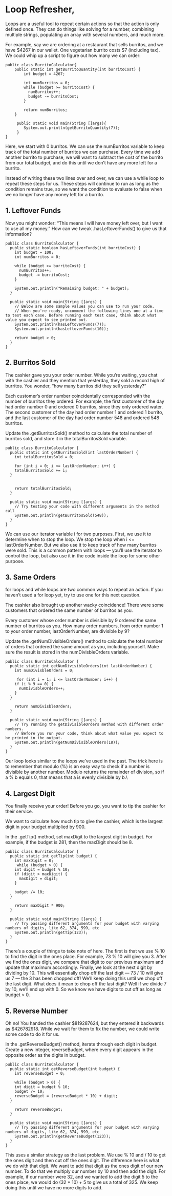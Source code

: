 # Loop Refresher,

Loops are a useful tool to repeat certain actions so that the action is only defined once. They can do things like solving for a number, combining multiple strings, populating an array with several numbers, and much more.

For example, say we are ordering at a restaurant that sells burritos, and we have $4267 in our wallet. One vegetarian burrito costs $7 (including tax). We could whip up a script to figure out how many we can order:

```
public class BurritoCalculator{
    public static int getBurritoQuantity(int burritoCost) {
        int budget = 4267;

        int numBurritos = 0;
        while (budget >= burritoCost) {
          numBurritos++;
          budget -= burritoCost;
        }
        
        return numBurritos;
    }
    
     public static void main(String []args){
        System.out.println(getBurritoQuantity(7));
     }
}
```

Here, we start with 0 burritos. We can use the numBurritos variable to keep track of the total number of burritos we can purchase. Every time we add another burrito to purchase, we will want to subtract the cost of the burrito from our total budget, and do this until we don’t have any more left for a burrito.

Instead of writing these two lines over and over, we can use a while loop to repeat these steps for us. These steps will continue to run as long as the condition remains true, so we want the condition to evaluate to false when we no longer have any money left for a burrito.

## 1. Leftover Funds
Now you might wonder: “This means I will have money left over, but I want to use all my money.” How can we tweak .hasLeftoverFunds() to give us that information?

```
public class BurritoCalculator {
  public static boolean hasLeftoverFunds(int burritoCost) {
    int budget = 100;
    int numBurritos = 0;
    
    while (budget >= burritoCost) {
      numBurritos++;
      budget -= burritoCost;
    }

    System.out.println("Remaining budget: " + budget);
  }
    
  public static void main(String []args) {
    // Below are some sample values you can use to run your code.
    // When you're ready, uncomment the following lines one at a time to test each case. Before running each test case, think about what value you expect to see printed out.
    System.out.println(hasLeftoverFunds(7));
    System.out.println(hasLeftoverFunds(10));

    return budget > 0;
  }
}
```

## 2. Burritos Sold
The cashier gave you your order number. While you’re waiting, you chat with the cashier and they mention that yesterday, they sold a record high of burritos. You wonder, “how many burritos did they sell yesterday?”

Each customer’s order number coincidentally corresponded with the number of burritos they ordered. For example, the first customer of the day had order number 0 and ordered 0 burritos, since they only ordered water. The second customer of the day had order number 1 and ordered 1 burrito, and the last customer of the day had order number 548 and ordered 548 burritos.

Update the .getBurritosSold() method to calculate the total number of burritos sold, and store it in the totalBurritosSold variable.

```
public class BurritoCalculator {
  public static int getBurritosSold(int lastOrderNumber) {
    int totalBurritosSold = 0;

    for (int i = 0; i <= lastOrderNumber; i++) {
    totalBurritosSold += i;
  }

        
    return totalBurritosSold;
  }
    
  public static void main(String []args) {
    // Try testing your code with different arguments in the method call
    System.out.println(getBurritosSold(548));
  }
}
```

We can use our iterator variable i for two purposes. First, we use it to determine when to stop the loop. We stop the loop when i <= lastOrderNumber. But we also use it to keep track of how many burritos were sold. This is a common pattern with loops — you’ll use the iterator to control the loop, but also use it in the code inside the loop for some other purpose.

## 3. Same Orders
for loops and while loops are two common ways to repeat an action. If you haven’t used a for loop yet, try to use one for this next question.

The cashier also brought up another wacky coincidence! There were some customers that ordered the same number of burritos as you.

Every customer whose order number is divisible by 9 ordered the same number of burritos as you. How many order numbers, from order number 1 to your order number, lastOrderNumber, are divisible by 9?

Update the .getNumDivisibleOrders() method to calculate the total number of orders that ordered the same amount as you, including yourself. Make sure the result is stored in the numDivisbleOrders variable.

```
public class BurritoCalculator {
  public static int getNumDivisibleOrders(int lastOrderNumber) {
    int numDivisbleOrders = 0;

     for (int i = 1; i <= lastOrderNumber; i++) {
    if (i % 9 == 0) {
      numDivisbleOrders++;
    }
  }

    return numDivisbleOrders;
  }
  
  public static void main(String []args) {
    // Try running the getDivisibleOrders method with different order numbers.
    // Before you run your code, think about what value you expect to be printed in the output.
    System.out.println(getNumDivisibleOrders(18));
  }
}
```
Our loop looks similar to the loops we’ve used in the past. The trick here is to remember that modulo (%) is an easy way to check if a number is divisible by another number. Modulo returns the remainder of division, so if a % b equals 0, that means that a is evenly divisible by b.\

## 4. Largest Digit
You finally receive your order! Before you go, you want to tip the cashier for their service.

We want to calculate how much tip to give the cashier, which is the largest digit in your budget multiplied by 900.

In the .getTip() method, set maxDigit to the largest digit in budget. For example, if the budget is 281, then the maxDigit should be 8.
```
public class BurritoCalculator {
  public static int getTip(int budget) {
    int maxDigit = 0;
     while (budget > 0) {
    int digit = budget % 10;
    if (digit > maxDigit) {
      maxDigit = digit;
    }

    budget /= 10;
  }
        
    return maxDigit * 900;
  }
    
  public static void main(String []args) {
    // Try passing different arguments for your budget with varying numbers of digits, like 62, 374, 599, etc
    System.out.println(getTip(123));
  }
}

```
There’s a couple of things to take note of here. The first is that we use % 10 to find the digit in the ones place. For example, 73 % 10 will give you 3. After we find the ones digit, we compare that digit to our previous maximum and update that maximum accordingly. Finally, we look at the next digit by dividing by 10. This will essentially chop off the last digit — 73 / 10 will give us 7 — the 3 has been chopped off! We’ll keep doing this until we chop off the last digit. What does it mean to chop off the last digit? Well if we divide 7 by 10, we’ll end up with 0. So we know we have digits to cut off as long as budget > 0.

## 5. Reverse Number
Oh no! You handed the cashier $819287624, but they entered it backwards as $426782918. While we wait for them to fix the number, we could write some code to do it for us.

In the .getReverseBudget() method, iterate through each digit in budget. Create a new integer, reverseBudget, where every digit appears in the opposite order as the digits in budget.
```
public class BurritoCalculator {
  public static int getReverseBudget(int budget) {
    int reverseBudget = 0;

    while (budget > 0) {
    int digit = budget % 10;
    budget /= 10;
    reverseBudget = (reverseBudget * 10) + digit;
  }
        
    return reverseBudget;
  }
    
  public static void main(String []args) {
    // Try passing different arguments for your budget with varying numbers of digits, like 62, 374, 599, etc
    System.out.println(getReverseBudget(123));
  }
}
```

This uses a similar strategy as the last problem. We use % 10 and / 10 to get the ones digit and then cut off the ones digit. The difference here is what we do with that digit. We want to add that digit as the ones digit of our new number. To do that we multiply our number by 10 and then add the digit. For example, if our number were 32, and we wanted to add the digit 5 to the ones place, we would do (32 * 10) + 5 to give us a total of 325. We keep doing this until we have no more digits to add.
